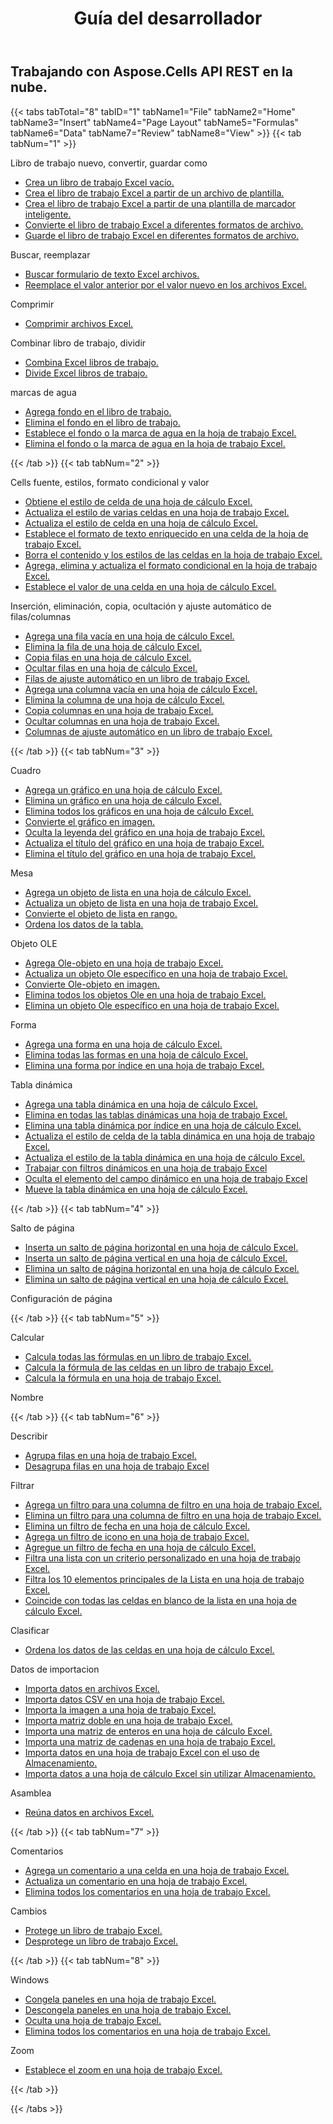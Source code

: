 ﻿---
title: Guía del desarrollador
second_title: Aspose.Cells Cloud Documen
type: docs
url: /es/developer-guide/
aliases: [/developer-guide/v3.0/,/developer-guide-v3.0/]
keywords: How to use Aspose.Cells Cloud REST APIs. Office Excel 2013,  Office Excel 2016,  Office Excel 2019，office Excel 365
description: Esta Guía del desarrollador describe escenarios prácticos y consejos para ayudarlo a usar características Aspose.Cells for .NET específicas, lograr una cierta apariencia Excel del documento o hacer posible un caso de uso
weight: 20
---
## Trabajando con Aspose.Cells API REST en la nube.

{{< tabs tabTotal="8" tabID="1" tabName1="File" tabName2="Home" tabName3="Insert" tabName4="Page Layout" tabName5="Formulas" tabName6="Data" tabName7="Review" tabName8="View" >}}
{{< tab tabNum="1" >}}
<div class="row">
    <div class="col-md-6">
        <p>Libro de trabajo nuevo, convertir, guardar como</p>
        <ul>
            <li><a href="/cells/es/create-an-empty-excel-workbook/">Crea un libro de trabajo Excel vacío.</a></li>
            <li><a href="/cells/es/create-excel-workbook-from-a-template-file/">Crea el libro de trabajo Excel a partir de un archivo de plantilla.</a></li>
            <li><a href="/cells/es/create-excel-workbook-from-a-smartmarker-template/">Crea el libro de trabajo Excel a partir de una plantilla de marcador inteligente.</a></li>
            <li><a href="/cells/es/convert/">Convierte el libro de trabajo Excel a diferentes formatos de archivo.</a></li>
            <li><a href="/cells/es/saveas-other-formats/">Guarde el libro de trabajo Excel en diferentes formatos de archivo.</a></li>
        </ul>
        <p>Buscar, reemplazar</p>
        <ul>
            <li><a href="/cells/es/search/">Buscar formulario de texto Excel archivos.</a></li>
            <li><a href="/cells/es/replace/">Reemplace el valor anterior por el valor nuevo en los archivos Excel.</a></li>
        </ul>
        <p>Comprimir</p>
        <ul>
            <li><a href="/cells/es/compress/">Comprimir archivos Excel.</a></li>
        </ul>
    </div>
    <div class="col-md-6">
        <p>Combinar libro de trabajo, dividir</p>
        <ul>
            <li><a href="/cells/es/merge/">Combina Excel libros de trabajo.</a></li>
            <li><a href="/cells/es/split/">Divide Excel libros de trabajo.</a></li>
        </ul>
        <p>marcas de agua</p>
        <ul>
            <li><a href="/cells/es/add-background-in-workbook/">Agrega fondo en el libro de trabajo.</a></li>
            <li><a href="/cells/es/delete-background-in-workbook/">Elimina el fondo en el libro de trabajo.</a></li>
            <li><a href="/cells/es/set-background-or-watermark-for-excel-worksheet/">Establece el fondo o la marca de agua en la hoja de trabajo Excel.</a></li>
            <li><a href="/cells/es/delete-background-or-watermark-of-excel-worksheet/">Elimina el fondo o la marca de agua en la hoja de trabajo Excel.</a></li>
        </ul>
    </div>
</div>
{{< /tab >}}
{{< tab tabNum="2" >}}
<div class="row">
    <div class="col-md-6">
        <p>Cells fuente, estilos, formato condicional y valor</p>
        <ul>
            <li><a href="/cells/es/get-cell-style-from-a-worksheet/">Obtiene el estilo de celda de una hoja de cálculo Excel.</a></li>
            <li><a href="/cells/es/update-multiple-cells-style/">Actualiza el estilo de varias celdas en una hoja de trabajo Excel.</a></li>
            <li><a href="/cells/es/change-cell-style-in-excel-worksheet/">Actualiza el estilo de celda en una hoja de cálculo Excel.</a></li>
            <li><a href="/cells/es/apply-rich-text-formatting-to-a-cell/">Establece el formato de texto enriquecido en una celda de la hoja de trabajo Excel.</a></li>
            <li><a href="/cells/es/clear-contents-and-styles-of-cells-in-excel-worksheet/">Borra el contenido y los estilos de las celdas en la hoja de trabajo Excel.</a></li>
            <li><a href="/cells/es/working-with-conditional-formatting/">Agrega, elimina y actualiza el formato condicional en la hoja de trabajo Excel.</a></li>
            <li><a href="/cells/es/set-value-of-a-cell-in-a-worksheet/">Establece el valor de una celda en una hoja de cálculo Excel.</a></li>
        </ul>
    </div>
    <div class="col-md-6">
        <p>Inserción, eliminación, copia, ocultación y ajuste automático de filas/columnas</p>
        <ul>
            <li><a href="/cells/es/add-an-empty-row-in-a-worksheet/">Agrega una fila vacía en una hoja de cálculo Excel.</a></li>
            <li><a href="/cells/es/delete-row-from-a-worksheet/">Elimina la fila de una hoja de cálculo Excel.</a></li>
            <li><a href="/cells/es/copy-rows-in-excel-worksheet/">Copia filas en una hoja de cálculo Excel.</a></li>
            <li><a href="/cells/es/hide-rows-in-excel-worksheet/">Ocultar filas en una hoja de cálculo Excel.</a></li>
            <li><a href="/cells/es/auto-fit-rows-in-excel-workbooks/">Filas de ajuste automático en un libro de trabajo Excel.</a></li>
            <li><a href="/cells/es/columns/add/">Agrega una columna vacía en una hoja de cálculo Excel.</a></li>
            <li><a href="/cells/es/columns/delete/">Elimina la columna de una hoja de cálculo Excel.</a></li>
            <li><a href="/cells/es/columns/copy/">Copia columnas en una hoja de trabajo Excel.</a></li>
            <li><a href="/cells/es/columns/hide/">Ocultar columnas en una hoja de trabajo Excel.</a></li>
            <li><a href="/cells/es/columns/autofit/">Columnas de ajuste automático en un libro de trabajo Excel.</a></li>
        </ul>
    </div>
</div>
{{< /tab >}}
{{< tab tabNum="3" >}}
<div class="row">
    <div class="col-md-6">
        <p>Cuadro</p>
        <ul>
            <li><a href="/cells/es/add-a-chart-in-a-worksheet/">Agrega un gráfico en una hoja de cálculo Excel.</a></li>
            <li><a href="/cells/es/delete-a-chart-from-a-worksheet/">Elimina un gráfico en una hoja de cálculo Excel.</a></li>
            <li><a href="/cells/es/delete-all-charts-from-a-worksheet/">Elimina todos los gráficos en una hoja de cálculo Excel.</a></li>
            <li><a href="/cells/es/convert-chart-to-image/">Convierte el gráfico en imagen.</a></li>
            <li><a href="/cells/es/hide-chart-legend-in-a-worksheet/">Oculta la leyenda del gráfico en una hoja de trabajo Excel.</a></li>
            <li><a href="/cells/es/update-chart-title-in-excel-worksheet/">Actualiza el título del gráfico en una hoja de trabajo Excel.</a></li>
            <li><a href="/cells/es/delete-chart-title-in-a-worksheet/">Elimina el título del gráfico en una hoja de trabajo Excel.</a></li>
        </ul>
        <p>Mesa</p>
        <ul>
            <li><a href="/cells/es/add-a-list-object-or-table-inside-the-worksheet/">Agrega un objeto de lista en una hoja de cálculo Excel.</a></li>
            <li><a href="/cells/es/update-a-list-object-or-table-inside-the-worksheet/">Actualiza un objeto de lista en una hoja de trabajo Excel.</a></li>
            <li><a href="/cells/es/convert-list-object-or-table-to-range/">Convierte el objeto de lista en rango.</a></li>
            <li><a href="/cells/es/sort-table-data/">Ordena los datos de la tabla.</a></li>
        </ul>
        <p>Objeto OLE</p>
        <ul>
            <li><a href="/cells/es/add-oleobject-to-excel-worksheet/">Agrega Ole-objeto en una hoja de trabajo Excel.</a></li>
            <li><a href="/cells/es/update-a-specific-oleobject-from-excel-worksheet/">Actualiza un objeto Ole específico en una hoja de trabajo Excel.</a></li>
            <li><a href="/cells/es/convert-oleobject-to-image/">Convierte Ole-objeto en imagen.</a></li>
            <li><a href="/cells/es/delete-all-oleobjects-from-excel-worksheet/">Elimina todos los objetos Ole en una hoja de trabajo Excel.</a></li>
            <li><a href="/cells/es/delete-a-specific-oleobject-from-excel-worksheet/">Elimina un objeto Ole específico en una hoja de trabajo Excel.</a></li>
        </ul>
    </div>
    <div class="col-md-6">
        <p>Forma</p>
        <ul>
            <li><a href="/cells/es/add-a-shape-inside-the-worksheet/">Agrega una forma en una hoja de cálculo Excel.</a></li>
            <li><a href="/cells/es/delete-all-shapes-inside-the-worksheet/">Elimina todas las formas en una hoja de cálculo Excel.</a></li>
            <li><a href="/cells/es/delete-a-shape-by-index-inside-the-worksheet/">Elimina una forma por índice en una hoja de trabajo Excel.</a></li>
        </ul>
        <p>Tabla dinámica</p>
        <ul>
            <li><a href="/cells/es/add-a-pivot-table-in-a-worksheet/">Agrega una tabla dinámica en una hoja de cálculo Excel.</a></li>
            <li><a href="/cells/es/delete-worksheet-pivot-tables/">Elimina en todas las tablas dinámicas una hoja de trabajo Excel.</a></li>
            <li><a href="/cells/es/delete-worksheet-pivot-table-by-index/">Elimina una tabla dinámica por índice en una hoja de cálculo Excel.</a></li>
            <li><a href="/cells/es/update-cell-style-for-pivot-table/">Actualiza el estilo de celda de la tabla dinámica en una hoja de trabajo Excel.</a></li>
            <li><a href="/cells/es/update-style-for-pivot-table/">Actualiza el estilo de la tabla dinámica en una hoja de cálculo Excel.</a></li>
            <li><a href="/cells/es/working-with-pivot-filters/">Trabajar con filtros dinámicos en una hoja de trabajo Excel</a></li>
            <li><a href="/cells/es/hide-pivot-field-item/">Oculta el elemento del campo dinámico en una hoja de trabajo Excel</a></li>
            <li><a href="/cells/es/move-pivot-table/">Mueve la tabla dinámica en una hoja de cálculo Excel.</a></li>
        </ul>
    </div>
</div>
{{< /tab >}}
{{< tab tabNum="4" >}}
<div class="row">
    <div class="col-md-6">
        <p>Salto de página</p>
        <ul>
            <li><a href="/cells/es/insert-horizontal-page-break-inside-worksheet/">Inserta un salto de página horizontal en una hoja de cálculo Excel.</a></li>
            <li><a href="/cells/es/insert-vertical-page-break-inside-worksheet/">Inserta un salto de página vertical en una hoja de cálculo Excel.</a></li>
            <li><a href="/cells/es/delete-horizontal-page-break-inside-worksheet/">Elimina un salto de página horizontal en una hoja de cálculo Excel.</a></li>
            <li><a href="/cells/es/delete-vertical-page-break-inside-worksheet/">Elimina un salto de página vertical en una hoja de cálculo Excel.</a></li>
        </ul>
    </div>
    <div class="col-md-6">
        <p>Configuración de página</p>
        <ul>
        </ul>
    </div>
</div>
{{< /tab >}}
{{< tab tabNum="5" >}}
<div class="row">
    <div class="col-md-6">
        <p>Calcular</p>
        <ul>
            <li><a href="/cells/es/calculate-all-formulas-in-a-workbook/">Calcula todas las fórmulas en un libro de trabajo Excel.</a></li>
            <li><a href="/cells/es/calculate-cells-formula/">Calcula la fórmula de las celdas en un libro de trabajo Excel.</a></li>
            <li><a href="/cells/es/calculate-formula-in-a-worksheet/">Calcula la fórmula en una hoja de trabajo Excel.</a></li>
        </ul>
    </div>
    <div class="col-md-6">
        <p>Nombre</p>
        <ul>
        </ul>
    </div>
</div>
{{< /tab >}}
{{< tab tabNum="6" >}}
<div class="row">
    <div class="col-md-6">
        <p>Describir</p>
        <ul>
            <li><a href="/cells/es/group-rows-in-excel-worksheet/">Agrupa filas en una hoja de trabajo Excel.</a></li>
            <li><a href="/cells/es/ungroup-rows-in-excel-worksheet/">Desagrupa filas en una hoja de trabajo Excel</a></li>
        </ul>
        <p>Filtrar</p>
        <ul>
            <li><a href="/cells/es/add-a-filter-for-a-filter-column/">Agrega un filtro para una columna de filtro en una hoja de trabajo Excel.</a></li>
            <li><a href="/cells/es/delete-a-filter-for-a-filter-column/">Elimina un filtro para una columna de filtro en una hoja de trabajo Excel.</a></li>
            <li><a href="/cells/es/remove-a-date-filter/">Elimina un filtro de fecha en una hoja de cálculo Excel.</a></li>
            <li><a href="/cells/es/add-an-icon-filter/">Agrega un filtro de icono en una hoja de trabajo Excel.</a></li>
            <li><a href="/cells/es/add-date-filter-in-a-worksheet/">Agregue un filtro de fecha en una hoja de cálculo Excel.</a></li>
            <li><a href="/cells/es/filter-data-by-using-an-autofilter/">Filtra una lista con un criterio personalizado en una hoja de trabajo Excel.</a></li>
            <li><a href="/cells/es/filter-the-top-10-items-in-the-list/">Filtra los 10 elementos principales de la Lista en una hoja de trabajo Excel.</a></li>
            <li><a href="/cells/es/match-all-blank-cells-in-the-list/">Coincide con todas las celdas en blanco de la lista en una hoja de cálculo Excel.</a></li>
        </ul>
            <p>Clasificar</p>
        <ul>
            <li><a href="/cells/es/sort-worksheet-data/">Ordena los datos de las celdas en una hoja de cálculo Excel.</a></li>
        </ul>
    </div>
    <div class="col-md-6">
        <p>Datos de importacion</p>
        <ul>
            <li><a href="/cells/es/import/">Importa datos en archivos Excel.</a></li>
            <li><a href="/cells/es/import-csv-data-into-worksheet/">Importa datos CSV en una hoja de trabajo Excel.</a></li>
            <li><a href="/cells/es/import/picture/">Importa la imagen a una hoja de trabajo Excel.</a></li>
            <li><a href="/cells/es/import/double-array/">Importa matriz doble en una hoja de trabajo Excel.</a></li>
            <li><a href="/cells/es/import/integer-array/">Importa una matriz de enteros en una hoja de cálculo Excel.</a></li>
            <li><a href="/cells/es/import/string-array/">Importa una matriz de cadenas en una hoja de trabajo Excel.</a></li>
            <li><a href="/cells/es/import/with-using-storage/">Importa datos en una hoja de trabajo Excel con el uso de Almacenamiento.</a></li>
            <li><a href="/cells/es/import/without-using-storage/">Importa datos a una hoja de cálculo Excel sin utilizar Almacenamiento.</a></li>
        </ul>
        <p>Asamblea</p>
        <ul>
            <li><a href="/cells/es/assembly/">Reúna datos en archivos Excel.</a></li>
        </ul>
    </div>
</div>
{{< /tab >}}
{{< tab tabNum="7" >}}
<div class="row">
    <div class="col-md-6">
        <p>Comentarios</p>
        <ul>
            <li><a href="/cells/es/add-a-comment-to-a-cell-in-a-worksheet/">Agrega un comentario a una celda en una hoja de trabajo Excel.</a></li>
            <li><a href="/cells/es/update-a-comment-in-excel-workbook/">Actualiza un comentario en una hoja de trabajo Excel.</a></li>
            <li><a href="/cells/es/delete-all-comments-in-a-worksheet/">Elimina todos los comentarios en una hoja de trabajo Excel.</a></li>
        </ul>
    </div>
    <div class="col-md-6">
        <p>Cambios</p>
        <ul>
            <li><a href="/cells/es/protect-excel-workbooks/">Protege un libro de trabajo Excel.</a></li>
            <li><a href="/cells/es/unprotect-excel-workbooks/">Desprotege un libro de trabajo Excel.</a></li>
        </ul>
    </div>
</div>
{{< /tab >}}
{{< tab tabNum="8" >}}
<div class="row">
    <div class="col-md-6">
        <p>Windows</p>
        <ul>
            <li><a href="/cells/es/freeze-panes-in-excel-worksheet/">Congela paneles en una hoja de trabajo Excel.</a></li>
            <li><a href="/cells/es/unfreeze-panes-in-excel-worksheet/">Descongela paneles en una hoja de trabajo Excel.</a></li>
            <li><a href="/cells/es/hide-excel-worksheets/">Oculta una hoja de trabajo Excel.</a></li>
            <li><a href="/cells/es/unhide-excel-worksheets/">Elimina todos los comentarios en una hoja de trabajo Excel.</a></li>
        </ul>
    </div>
    <div class="col-md-6">
        <p>Zoom</p>
        <ul>
            <li><a href="/cells/es/set-zoom-in-excel-worksheet/">Establece el zoom en una hoja de trabajo Excel.</a></li>
        </ul>
    </div>
</div>
{{< /tab >}}

{{< /tabs >}}
